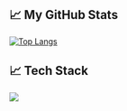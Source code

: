 
## &#x1f4c8; My GitHub Stats

[![Top Langs](https://github-readme-stats.vercel.app/api/top-langs/?username=bay-s&hide=java,html,css&theme=radical)](https://github.com/anuraghazra/github-readme-stats)

## &#x1f4c8; Tech Stack

<img src="https://img.shields.io/badge/BadgeText-ColourCode?logo=React&logoColor=ColorName&style=ShieldStyle" />
